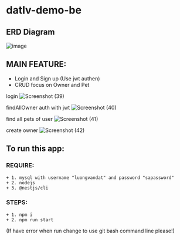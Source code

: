 # datlv-demo-be <br>
## ERD Diagram

![image](https://github.com/luongvandat-it/datlv-demo-be/assets/97280157/d873c9c7-2052-4ca5-8f0e-bf92e8c0b58d)

## MAIN FEATURE:
  + Login and Sign up (Use jwt authen)
  + CRUD focus on Owner and Pet

login
![Screenshot (39)](https://github.com/luongvandat-it/datlv-demo-be/assets/97280157/a966bd48-dc0a-464a-bcb0-1ffd7f425623)

findAllOwner auth with jwt
![Screenshot (40)](https://github.com/luongvandat-it/datlv-demo-be/assets/97280157/68450387-aa6e-407c-8448-07c30b0334cf)

find all pets of user
![Screenshot (41)](https://github.com/luongvandat-it/datlv-demo-be/assets/97280157/fc06ebd9-9c74-4565-825b-8631f4ad0cea)

create owner
![Screenshot (42)](https://github.com/luongvandat-it/datlv-demo-be/assets/97280157/5b4a547a-3b01-4ee7-9498-03f785a4a463)

## To run this app: <br>
  ### REQUIRE:
    + 1. mysql with username "luongvandat" and password "sapassword"
    + 2. nodejs
    + 3. @nestjs/cli
  ### STEPS:
    + 1. npm i
    + 2. npm run start
(If have error when run change to use git bash command line please!)
